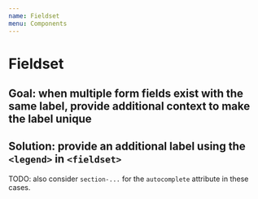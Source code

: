 ```yaml
---
name: Fieldset
menu: Components
---
```


<!-- @license CC0-1.0 -->

# Fieldset

## Goal: when multiple form fields exist with the same label, provide additional context to make the label unique

## Solution: provide an additional label using the `<legend>` in `<fieldset>`

TODO: also consider `section-...` for the `autocomplete` attribute in these cases.

<!--
id: 29d36c22-32ad-4f25-be52-370221639132
wcag: 1.3.5
-->
